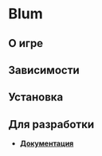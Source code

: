# Blum

## О игре

## Зависимости

## Установка

## Для разработки
* [**Документация**](Documentation.url)

